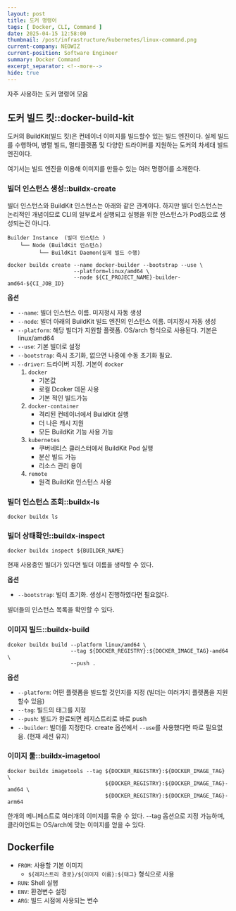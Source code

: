 ```yaml
---
layout: post
title: 도커 명령어
tags: [ Docker, CLI, Command ]
date: 2025-04-15 12:58:00
thumbnail: /post/infrastructure/kubernetes/linux-command.png
current-company: NEOWIZ
current-position: Software Engineer
summary: Docker Command
excerpt_separator: <!--more-->
hide: true
---
```


자주 사용하는 도커 명령어 모음
<!--more-->

## 도커 빌드 킷::docker-build-kit

도커의 BuildKit(빌드 킷)은 컨테이너 이미지를 빌드할수 있는 빌드 엔진이다.
실제 빌드를 수행하며, 병렬 빌드, 멀티플랫폼 및 다양한 드라이버를 지원하는 도커의 차세대 빌드 엔진이다.

여기서는 빌드 엔진을 이용해 이미지를 만들수 있는 여러 명령어를 소개한다.

### 빌더 인스턴스 생성::buildx-create

빌더 인스턴스와 BuildKit 인스턴스는 아래와 같은 관계이다.
하지만 빌더 인스턴스는 논리적인 개념이므로 CLI의 일부로서 실행되고 실행을 위한 인스턴스가 Pod등으로 생성되는건 아니다.

```
Builder Instance  (빌더 인스턴스 )
    └── Node (BuildKit 인스턴스)
          └── BuildKit Daemon(실제 빌드 수행)
```

```shell
docker buildx create --name docker-builder --bootstrap --use \
                     --platform=linux/amd64 \
                     --node ${CI_PROJECT_NAME}-builder-amd64-${CI_JOB_ID}
```

**옵션**

* `--name`: 빌더 인스턴스 이름. 미지정시 자동 생성
* `--node`: 빌더 아래의 BuildKit 빌드 엔진의 인스턴스 이름. 미지정시 자동 생성
* `--platform`: 해당 빌더가 지원할 플랫폼. OS/arch 형식으로 사용된다. 기본은 linux/amd64
* `--use`: 기본 빌더로 설정
* `--bootstrap`: 즉시 초기화, 없으면 나중에 수동 초기화 필요.
* `--driver`: 드라이버 지정. 기본이 `docker`
    1. `docker`
        * 기본값
        * 로컬 Dcoker 데몬 사용
        * 기본 적인 빌드가능
    2. `docker-container`
        * 격리된 컨테이너에서 BuildKit 실행
        * 더 나은 캐시 지원
        * 모든 BuildKit 기능 사용 가능
    3. `kubernetes`
        * 쿠버네티스 클러스터에서 BuildKit Pod 실행
        * 분산 빌드 가능
        * 리소스 관리 용이
    4. `remote`
        * 원격 BuildKit 인스턴스 사용

### 빌더 인스턴스 조회::buildx-ls

```shell
docker buildx ls
```

### 빌더 상태확인::buildx-inspect

```shell
docker buildx inspect ${BUILDER_NAME}
```

현재 사용중인 빌더가 있다면 빌더 이름을 생략할 수 있다.

**옵션**

* `--bootstrap`: 빌더 초기화. 생성시 진행하였다면 필요없다.

빌더들의 인스턴스 목록을 확인할 수 있다.

### 이미지 빌드::buildx-build

```shell
dcoker buildx build --platform linux/amd64 \
                    --tag ${DOCKER_REGISTRY}:${DOCKER_IMAGE_TAG}-amd64 \
                    --push .
```

**옵션**

* `--platform`: 어떤 플랫폼을 빌드할 것인지를 지정 (빌더는 여러가지 플랫폼을 지원할수 있음)
* `--tag`: 빌드의 태그를 지정
* `--push`: 빌드가 완료되면 레지스트리로 바로 push
* `--builder`: 빌더를 지정한다. create 옵션에서 `--use`를 사용했다면 따로 필요없음. (현재 세션 유지)

### 이미지 툴::buildx-imagetool

```shell
docker buildx imagetools --tag ${DOCKER_REGISTRY}:${DOCKER_IMAGE_TAG} \
                               ${DOCKER_REGISTRY}:${DOCKER_IMAGE_TAG}-amd64 \
                               ${DOCKER_REGISTRY}:${DOCKER_IMAGE_TAG}-arm64
```

한개의 메니페스트로 여러개의 이미지를 묶을 수 있다.
--tag 옵션으로 지정 가능하며, 클라이언트는 OS/arch에 맞는 이미지를 얻을 수 있다. 

## Dockerfile

* `FROM`: 사용할 기본 이미지
    * `${레지스트리 경로}/${이미지 이름}:${태그}` 형식으로 사용
* `RUN`: Shell 실행
* `ENV`: 환경변수 설정
* `ARG`: 빌드 시점에 사용되는 변수